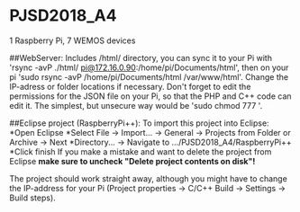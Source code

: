 PJSD2018_A4
===========
1 Raspberry Pi, 7 WEMOS devices

##WebServer:
Includes /html/ directory, you can sync it to your Pi with 'rsync -avP ./html/ pi@172.16.0.90:/home/pi/Documents/html', then on your pi 'sudo rsync -avP /home/pi/Documents/html /var/www/html'.
Change the IP-adress or folder locations if necessary. Don't forget to edit the permissions for the JSON file on your Pi, so that the PHP and C++ code can edit it. The simplest, but unsecure way would be 'sudo chmod 777 <json file>'.

##Eclipse project (RaspberryPi++):
To import this project into Eclipse:
*Open Eclipse
*Select File -> Import... -> General -> Projects from Folder or Archive -> Next
*Directory... -> Navigate to .../PJSD2018_A4/RaspberryPi++
*Click finish
If you make a mistake and want to delete the project from Eclipse **make sure to uncheck "Delete project contents on disk"!**

The project should work straight away, although you might have to change the IP-address for your Pi (Project properties -> C/C++ Build -> Settings -> Build steps).
